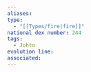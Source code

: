 ```yaml
---
aliases: 
type:
  - "[[Types/fire|fire]]"
national dex number: 244
tags:
  - Johto
evolution line: 
associated:
---
```

